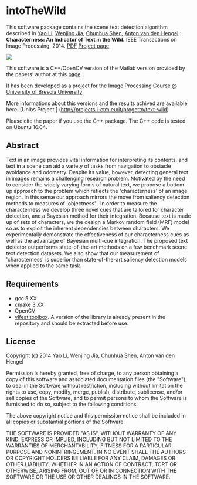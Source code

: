intoTheWild
=============
This software package contains the scene text detection algorithm described in [Yao Li](https://cs.adelaide.edu.au/~yaoli/), [Wenjing Jia](http://cfsites1.uts.edu.au/research/strengths/inext/member-detail.cfm?StaffID=4857), [Chunhua Shen](http://cs.adelaide.edu.au/~chhshen/), [Anton van den Hengel](http://cs.adelaide.edu.au/~hengel/) : **Characterness: An Indicator of Text in the Wild.** IEEE Transactions on Image Processing, 2014. 
[PDF](http://cs.adelaide.edu.au/~yaoli/wp-content/publications/tip14_characterness.pdf)
[Project page](http://cs.adelaide.edu.au/~yaoli/?page_id=111/)

![](http://cs.adelaide.edu.au/~yaoli/wp-content/uploads/2013/11/characterness_pipeline2.png)

This software is a C++/OpenCV version of the Matlab version provided by the papers' author at this [page](https://github.com/yaoliUoA/characterness/blob/master/README.md).

It has been developed as a project for the Image Processing Course @ [University of Brescia University](http://www.unibs.it/ugov/degree/2063)

More informations about this versions and the results achived are available here: [Unibs Project ] (http://projects.i-ctm.eu/it/progetto/text-wild)

Please cite the paper if you use the C++ package. The C++ code is tested on Ubuntu 16.04. 

Abstract
--------
Text in an image provides vital information for interpreting its contents, and text in a scene can aid a variety of tasks from navigation to obstacle avoidance and odometry. Despite its value, however, detecting general text in images remains a challenging research problem. Motivated by the need to consider the widely varying forms of natural text, we propose a bottom-up approach to the problem which reflects the 'characterness' of an image region. In this sense our approach mirrors the move from saliency detection methods to measures of 'objectness' . In order to measure the characterness we develop three novel cues that are tailored for character detection, and a Bayesian method for their integration. Because text is made up of sets of characters, we the design a Markov random field (MRF) model so as to exploit the inherent dependencies between characters. We experimentally demonstrate the effectiveness of our characterness cues as well as the advantage of Bayesian multi-cue integration. The proposed text detector outperforms state-of-the-art methods on a few benchmark scene text detection datasets. We also show that our measurement of 'characterness' is superior than state-of-the-art saliency detection models when applied to the same task.

Requirements
-------------
- gcc 5.XX
- cmake 3.XX
- OpenCV 
- [vlfeat toolbox](http://www.vlfeat.org/). A version of the library is already present in the repository and should be extracted before use.

License
-------------

Copyright (c) 2014 Yao Li, Wenjing Jia, Chunhua Shen, Anton van den Hengel

Permission is hereby granted, free of charge, to any person obtaining a copy of
this software and associated documentation files (the "Software"), to deal in
the Software without restriction, including without limitation the rights to
use, copy, modify, merge, publish, distribute, sublicense, and/or sell copies
of the Software, and to permit persons to whom the Software is furnished to do
so, subject to the following conditions:

The above copyright notice and this permission notice shall be included in all
copies or substantial portions of the Software.

THE SOFTWARE IS PROVIDED "AS IS", WITHOUT WARRANTY OF ANY KIND, EXPRESS OR
IMPLIED, INCLUDING BUT NOT LIMITED TO THE WARRANTIES OF MERCHANTABILITY,
FITNESS FOR A PARTICULAR PURPOSE AND NONINFRINGEMENT. IN NO EVENT SHALL THE
AUTHORS OR COPYRIGHT HOLDERS BE LIABLE FOR ANY CLAIM, DAMAGES OR OTHER
LIABILITY, WHETHER IN AN ACTION OF CONTRACT, TORT OR OTHERWISE, ARISING FROM,
OUT OF OR IN CONNECTION WITH THE SOFTWARE OR THE USE OR OTHER DEALINGS IN THE
SOFTWARE.
